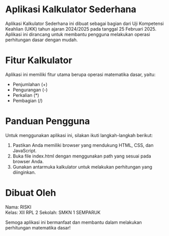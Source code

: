 # Aplikasi Kalkulator Sederhana
Aplikasi Kalkulator Sederhana ini dibuat sebagai bagian dari Uji Kompetensi Keahlian (UKK) tahun ajaran 2024/2025 pada tanggal 25 Februari 2025. Aplikasi ini dirancang untuk membantu pengguna melakukan operasi perhitungan dasar dengan mudah.

# Fitur Kalkulator
Aplikasi ini memiliki fitur utama berupa operasi matematika dasar, yaitu:
- Penjumlahan (+)
- Pengurangan (-)
- Perkalian (*)
- Pembagian (/)

# Panduan Pengguna
Untuk menggunakan aplikasi ini, silakan ikuti langkah-langkah berikut:
1. Pastikan Anda memiliki browser yang mendukung HTML, CSS, dan JavaScript.
2. Buka file index.html dengan menggunakan path yang sesuai pada browser Anda.
3. Gunakan antarmuka kalkulator untuk melakukan perhitungan yang diinginkan.

# Dibuat Oleh
Nama: RISKI  
Kelas: XII RPL 2 
Sekolah: SMKN 1 SEMPARUK  

Semoga aplikasi ini bermanfaat dan membantu dalam melakukan perhitungan matematika dasar!
